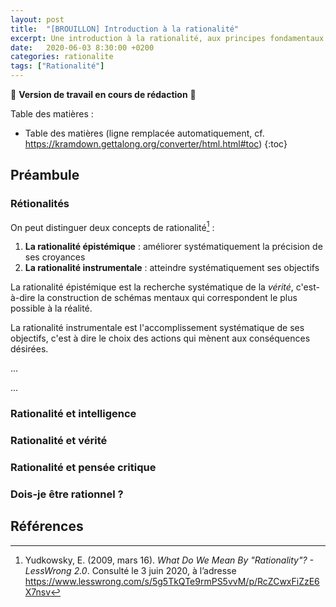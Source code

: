 ```yaml
---
layout: post
title:  "[BROUILLON] Introduction à la rationalité"
excerpt: Une introduction à la rationalité, aux principes fondamentaux de la pensée critique, aux mécanismes de raisonnement et aux arguments fallacieux.
date:   2020-06-03 8:30:00 +0200
categories: rationalite
tags: ["Rationalité"]
---
```


🚧 **Version de travail en cours de rédaction** 🚧

Table des matières :

* Table des matières (ligne remplacée automatiquement, cf. <https://kramdown.gettalong.org/converter/html.html#toc>)
{:toc}

## Préambule

### Rétionalités

On peut distinguer deux concepts de rationalité[^rationality_less_wrong] :

1. **La rationalité épistémique** : améliorer systématiquement la précision de ses croyances
2. **La rationalité instrumentale** : atteindre systématiquement ses objectifs

La rationalité épistémique est la recherche systématique de la *vérité*, c'est-à-dire la construction de schémas mentaux qui correspondent le plus possible à la réalité.

La rationalité instrumentale est l'accomplissement systématique de ses objectifs, c'est à dire le choix des actions qui mènent aux conséquences désirées.

...

...

### Rationalité et intelligence

### Rationalité et vérité

### Rationalité et pensée critique

### Dois-je être rationnel ?



## Références

[^rationality_less_wrong]: Yudkowsky, E. (2009, mars 16). *What Do We Mean By "Rationality"? - LessWrong 2.0*. Consulté le 3 juin 2020, à l’adresse <https://www.lesswrong.com/s/5g5TkQTe9rmPS5vvM/p/RcZCwxFiZzE6X7nsv>
